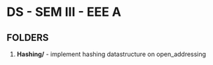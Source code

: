 # DS - SEM III - EEE A

## FOLDERS

1. **Hashing/** - implement hashing datastructure on open_addressing
